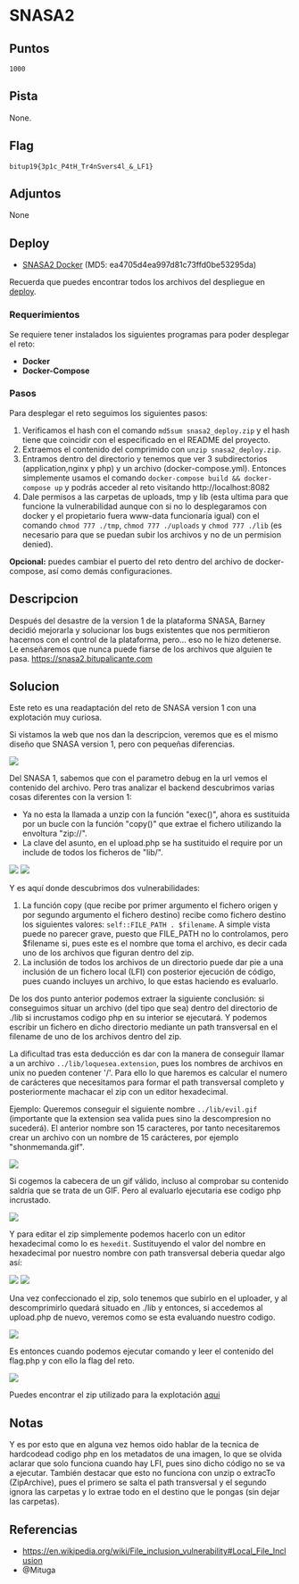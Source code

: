 # SNASA2

## Puntos
`1000`

## Pista
None.

## Flag
`bitup19{3p1c_P4tH_Tr4nSvers4l_&_LF1}`

## Adjuntos
None

## Deploy
* [SNASA2 Docker](files/snasa2_deploy.zip) (MD5: ea4705d4ea997d81c73ffd0be53295da)

Recuerda que puedes encontrar todos los archivos del despliegue en [deploy](deploy).

### Requerimientos
Se requiere tener instalados los siguientes programas para poder desplegar el reto:
* **Docker**
* **Docker-Compose**

### Pasos
Para desplegar el reto seguimos los siguientes pasos:

1. Verificamos el hash con el comando `md5sum snasa2_deploy.zip` y el hash tiene que coincidir con el especificado en el README del proyecto.
2. Extraemos el contenido del comprimido con `unzip snasa2_deploy.zip`.
3. Entramos dentro del directorio y tenemos que ver 3 subdirectorios (application,nginx y php) y un archivo (docker-compose.yml). Entonces simplemente usamos el comando `docker-compose build && docker-compose up` y podrás acceder al reto visitando http://localhost:8082
4. Dale permisos a las carpetas de uploads, tmp y lib (esta ultima para que funcione la vulnerabilidad aunque con si no lo desplegaramos con docker y el propietario fuera www-data funcionaría igual) con el comando `chmod 777 ./tmp`, `chmod 777 ./uploads` y `chmod 777 ./lib` (es necesario para que se puedan subir los archivos y no de un permision denied).

**Opcional:** puedes cambiar el puerto del reto dentro del archivo de docker-compose, así como demás configuraciones.

## Descripcion
Después del desastre de la version 1 de la plataforma SNASA, Barney decidió mejorarla y solucionar los bugs existentes que nos permitieron hacernos con el control de la plataforma, pero... eso no le hizo detenerse. Le enseñaremos que nunca puede fiarse de los archivos que alguien te pasa. https://snasa2.bitupalicante.com

## Solucion
Este reto es una readaptación del reto de SNASA version 1 con una explotación muy curiosa.

Si vistamos la web que nos dan la descripcion, veremos que es el mismo diseño que SNASA version 1, pero con pequeñas diferencias.

![](media/1.png)

Del SNASA 1, sabemos que con el parametro debug en la url vemos el contenido del archivo.
Pero tras analizar el backend descubrimos varias cosas diferentes con la version 1:

* Ya no esta la llamada a unzip con la función "exec()", ahora es sustituida por un bucle con la función "copy()" que extrae el fichero utilizando la envoltura "zip://".
* La clave del asunto, en el upload.php se ha sustituido el require por un include de todos los ficheros de "lib/".

![](media/2.png)
![](media/3.png)

Y es aquí donde descubrimos dos vulnerabilidades:

1. La función copy (que recibe por primer argumento el fichero origen y por segundo argumento el fichero destino) recibe como fichero destino los siguientes valores: `self::FILE_PATH . $filename`. A simple vista puede no parecer grave, puesto que FILE_PATH no lo controlamos, pero $filename si, pues este es el nombre que toma el archivo, es decir cada uno de los archivos que figuran dentro del zip.
2. La inclusión de todos los archivos de un directorio puede dar pie a una inclusión de un fichero local (LFI) con posterior ejecución de código, pues cuando incluyes un archivo, lo que estas haciendo es evaluarlo.

De los dos punto anterior podemos extraer la siguiente conclusión: si conseguimos situar un archivo (del tipo que sea) dentro del directorio de ./lib si incrustamos codigo php en su interior se ejecutará. Y podemos escribir un fichero en dicho directorio mediante un path transversal en el filename de uno de los archivos dentro del zip.

La dificultad tras esta deducción es dar con la manera de conseguir llamar a un archivo `../lib/loquesea.extension`, pues los nombres de archivos en unix no pueden contener '/'. Para ello lo que haremos es calcular el numero de carácteres que necesitamos para formar el path transversal completo y posteriormente machacar el zip con un editor hexadecimal.

Ejemplo: Queremos conseguir el siguiente nombre `../lib/evil.gif` (importante que la extension sea valida pues sino la descompresion no sucederá). El anterior nombre son 15 caracteres, por tanto necesitaremos crear un archivo con un nombre de 15 carácteres, por ejemplo "shonmemanda.gif". 

![](media/4.png)

Si cogemos la cabecera de un gif válido, incluso al comprobar su contenido saldría que se trata de un GIF. Pero al evaluarlo ejecutaria ese codigo php incrustado.

![](media/5.png)

Y para editar el zip simplemente podemos hacerlo con un editor hexadecimal como lo es `hexedit`. Sustituyendo el valor del nombre en hexadecimal por nuestro nombre con path transversal deberia quedar algo así:

![](media/6.png)
![](media/7.png)

Una vez confeccionado el zip, solo tenemos que subirlo en el uploader, y al descomprimirlo quedará situado en ./lib y entonces, si accedemos al upload.php de nuevo, veremos como se esta evaluando nuestro codigo.

![](media/8.png)

Es entonces cuando podemos ejecutar comando y leer el contenido del flag.php y con ello la flag del reto.

![](media/9.png)

Puedes encontrar el zip utilizado para la explotación [aqui](files/evil.zip)

## Notas
Y es por esto que en alguna vez hemos oido hablar de la tecnica de hardcodead codigo php en los metadatos de una imagen, lo que se olvida aclarar que solo funciona cuando hay LFI, pues sino dicho código no se va a ejecutar. También destacar que esto no funciona con unzip o extracTo (ZipArchive), pues el primero se salta el path transversal y el segundo ignora las carpetas y lo extrae todo en el destino que le pongas (sin dejar las carpetas).

## Referencias
* https://en.wikipedia.org/wiki/File_inclusion_vulnerability#Local_File_Inclusion
* @Mituga